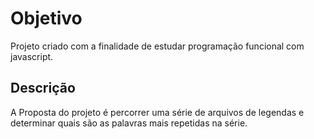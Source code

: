 # Objetivo
Projeto criado com a finalidade de estudar programação funcional com javascript.

## Descrição
A Proposta do projeto é percorrer uma série de arquivos de legendas e determinar quais são as palavras mais repetidas na série.
